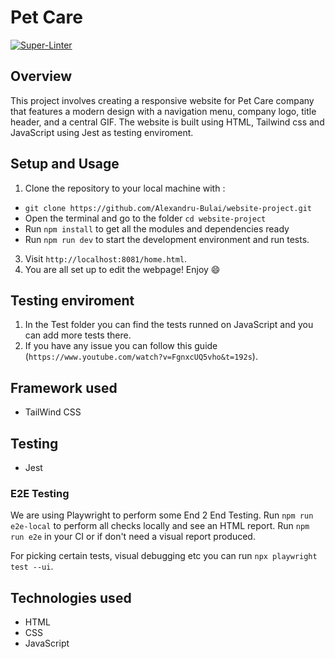 # Pet Care

[![Super-Linter](https://github.com/<OWNER>/<REPOSITORY>/actions/workflows/<WORKFLOW_FILE_NAME>/badge.svg)](https://github.com/marketplace/actions/super-linter)

## Overview

This project involves creating a responsive website for Pet Care company that features a modern design with a navigation menu, company logo, title header, and a central GIF. The website is built using HTML, Tailwind css and JavaScript using Jest as testing enviroment.

## Setup and Usage

1. Clone the repository to your local machine with :
- `git clone https://github.com/Alexandru-Bulai/website-project.git`
- Open the terminal and go to the folder `cd website-project`
- Run `npm install` to get all the modules and dependencies ready
- Run `npm run dev` to start the development environment and run tests.
3. Visit `http://localhost:8081/home.html`.
4. You are all set up to edit the webpage! Enjoy 😄

## Testing enviroment
1) In the Test folder you can find the tests runned on JavaScript and you can add more tests there.
2) If you have any issue you can follow this guide (`https://www.youtube.com/watch?v=FgnxcUQ5vho&t=192s`).

## Framework used

- TailWind CSS

## Testing

- Jest

### E2E Testing

We are using Playwright to perform some End 2 End Testing.
Run `npm run e2e-local` to perform all checks locally and see an HTML report.
Run `npm run e2e` in your CI or if don't need a visual report produced.

For picking certain tests, visual debugging etc you can run `npx playwright test --ui`.

## Technologies used

- HTML
- CSS
- JavaScript
